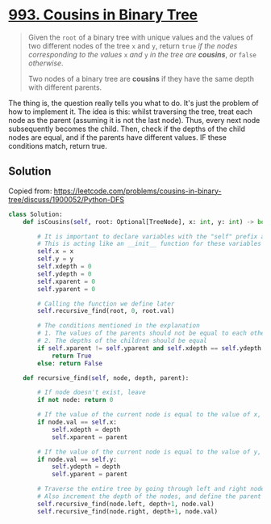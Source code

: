 # [993. Cousins in Binary Tree](https://leetcode.com/problems/cousins-in-binary-tree/)

> Given the `root` of a binary tree with unique values and the values of two different nodes of the tree `x` and `y`, return `true` *if the nodes corresponding to the values* `x` *and* `y` *in the tree are* ***cousins***, *or* `false` *otherwise*.
>
> Two nodes of a binary tree are **cousins** if they have the same depth with different parents.

The thing is, the question really tells you what to do. It's just the problem of how to implement it. The idea is this: whilst traversing the tree, treat each node as the parent (assuming it is not the last node). Thus, every next node subsequently becomes the child. Then, check if the depths of the child nodes are equal, and if the parents have different values. IF these conditions match, return true.

## Solution

Copied from: https://leetcode.com/problems/cousins-in-binary-tree/discuss/1900052/Python-DFS

```python
class Solution:
    def isCousins(self, root: Optional[TreeNode], x: int, y: int) -> bool:

        # It is important to declare variables with the "self" prefix as we're going to be using them in a different function under the same class
        # This is acting like an __init__ function for these variables
        self.x = x
        self.y = y
        self.xdepth = 0
        self.ydepth = 0
        self.xparent = 0
        self.yparent = 0

        # Calling the function we define later
        self.recursive_find(root, 0, root.val)

        # The conditions mentioned in the explanation
        # 1. The values of the parents should not be equal to each other
        # 2. The depths of the children should be equal
        if self.xparent != self.yparent and self.xdepth == self.ydepth:
            return True
        else: return False

    def recursive_find(self, node, depth, parent):

        # If node doesn't exist, leave
        if not node: return 0

        # If the value of the current node is equal to the value of x, define depth and parent for this node
        if node.val == self.x:
            self.xdepth = depth
            self.xparent = parent

        # If the value of the current node is equal to the value of y, define depth and parent for this node
        if node.val == self.y:
            self.ydepth = depth
            self.yparent = parent

        # Traverse the entire tree by going through left and right nodes
        # Also increment the depth of the nodes, and define the parent as the current node value as the function moves forward
        self.recursive_find(node.left, depth+1, node.val)
        self.recursive_find(node.right, depth+1, node.val)
```
